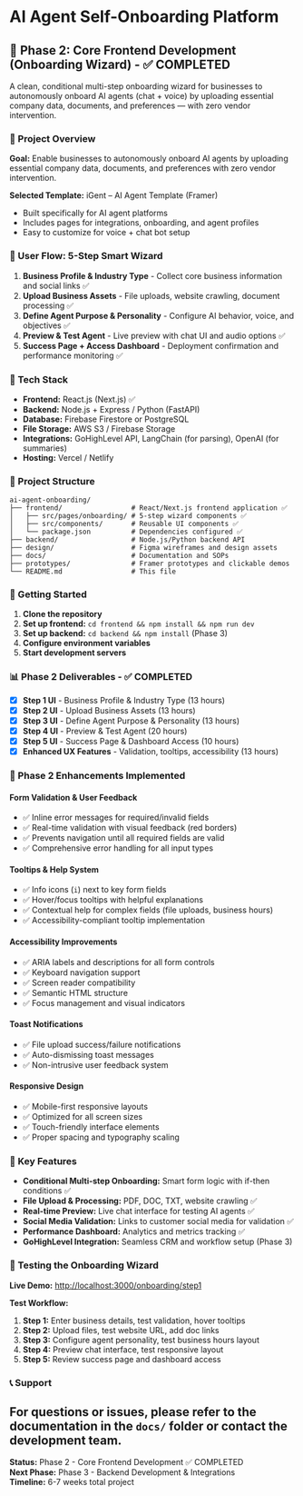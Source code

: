 # AI Agent Self-Onboarding Platform

## 🚀 Phase 2: Core Frontend Development (Onboarding Wizard) - ✅ COMPLETED

A clean, conditional multi-step onboarding wizard for businesses to autonomously onboard AI agents (chat + voice) by uploading essential company data, documents, and preferences — with zero vendor intervention.

### 🎯 Project Overview

**Goal:** Enable businesses to autonomously onboard AI agents by uploading essential company data, documents, and preferences with zero vendor intervention.

**Selected Template:** iGent – AI Agent Template (Framer)
- Built specifically for AI agent platforms
- Includes pages for integrations, onboarding, and agent profiles
- Easy to customize for voice + chat bot setup

### 🧭 User Flow: 5-Step Smart Wizard

1. **Business Profile & Industry Type** - Collect core business information and social links ✅
2. **Upload Business Assets** - File uploads, website crawling, document processing ✅
3. **Define Agent Purpose & Personality** - Configure AI behavior, voice, and objectives ✅
4. **Preview & Test Agent** - Live preview with chat UI and audio options ✅
5. **Success Page + Access Dashboard** - Deployment confirmation and performance monitoring ✅

### 🔧 Tech Stack

- **Frontend:** React.js (Next.js) ✅
- **Backend:** Node.js + Express / Python (FastAPI)
- **Database:** Firebase Firestore or PostgreSQL
- **File Storage:** AWS S3 / Firebase Storage
- **Integrations:** GoHighLevel API, LangChain (for parsing), OpenAI (for summaries)
- **Hosting:** Vercel / Netlify

### 📁 Project Structure

```
ai-agent-onboarding/
├── frontend/                 # React/Next.js frontend application ✅
│   ├── src/pages/onboarding/ # 5-step wizard components ✅
│   ├── src/components/       # Reusable UI components ✅
│   └── package.json          # Dependencies configured ✅
├── backend/                  # Node.js/Python backend API
├── design/                   # Figma wireframes and design assets
├── docs/                     # Documentation and SOPs
├── prototypes/               # Framer prototypes and clickable demos
└── README.md                 # This file
```

### 🚀 Getting Started

1. **Clone the repository**
2. **Set up frontend:** `cd frontend && npm install && npm run dev`
3. **Set up backend:** `cd backend && npm install` (Phase 3)
4. **Configure environment variables**
5. **Start development servers**

### 📊 Phase 2 Deliverables - ✅ COMPLETED

- [x] **Step 1 UI** - Business Profile & Industry Type (13 hours)
- [x] **Step 2 UI** - Upload Business Assets (13 hours)
- [x] **Step 3 UI** - Define Agent Purpose & Personality (13 hours)
- [x] **Step 4 UI** - Preview & Test Agent (20 hours)
- [x] **Step 5 UI** - Success Page & Dashboard Access (10 hours)
- [x] **Enhanced UX Features** - Validation, tooltips, accessibility (13 hours)

### 🎨 Phase 2 Enhancements Implemented

#### **Form Validation & User Feedback**
- ✅ Inline error messages for required/invalid fields
- ✅ Real-time validation with visual feedback (red borders)
- ✅ Prevents navigation until all required fields are valid
- ✅ Comprehensive error handling for all input types

#### **Tooltips & Help System**
- ✅ Info icons (`i`) next to key form fields
- ✅ Hover/focus tooltips with helpful explanations
- ✅ Contextual help for complex fields (file uploads, business hours)
- ✅ Accessibility-compliant tooltip implementation

#### **Accessibility Improvements**
- ✅ ARIA labels and descriptions for all form controls
- ✅ Keyboard navigation support
- ✅ Screen reader compatibility
- ✅ Semantic HTML structure
- ✅ Focus management and visual indicators

#### **Toast Notifications**
- ✅ File upload success/failure notifications
- ✅ Auto-dismissing toast messages
- ✅ Non-intrusive user feedback system

#### **Responsive Design**
- ✅ Mobile-first responsive layouts
- ✅ Optimized for all screen sizes
- ✅ Touch-friendly interface elements
- ✅ Proper spacing and typography scaling
### 🔗 Key Features

- **Conditional Multi-step Onboarding:** Smart form logic with if-then conditions ✅
- **File Upload & Processing:** PDF, DOC, TXT, website crawling ✅
- **Real-time Preview:** Live chat interface for testing AI agents ✅
- **Social Media Validation:** Links to customer social media for validation ✅
- **Performance Dashboard:** Analytics and metrics tracking ✅
- **GoHighLevel Integration:** Seamless CRM and workflow setup (Phase 3)

### 🧪 Testing the Onboarding Wizard

**Live Demo:** [http://localhost:3000/onboarding/step1](http://localhost:3000/onboarding/step1)

**Test Workflow:**
1. **Step 1:** Enter business details, test validation, hover tooltips
2. **Step 2:** Upload files, test website URL, add doc links
3. **Step 3:** Configure agent personality, test business hours layout
4. **Step 4:** Preview chat interface, test responsive layout
5. **Step 5:** Review success page and dashboard access

### 📞 Support

For questions or issues, please refer to the documentation in the `docs/` folder or contact the development team.
---

**Status:** Phase 2 - Core Frontend Development ✅ COMPLETED  
**Next Phase:** Phase 3 - Backend Development & Integrations  
**Timeline:** 6-7 weeks total project
